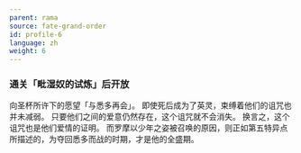 ```yaml
---
parent: rama
source: fate-grand-order
id: profile-6
language: zh
weight: 6
---
```


### 通关「毗湿奴的试炼」后开放

向圣杯所许下的愿望「与悉多再会」。
即使死后成为了英灵，束缚着他们的诅咒也并未减弱。
只要他们之间的爱意仍然存在，这个诅咒就不会消失。
换言之，这个诅咒也是他们爱情的证明。
而罗摩以少年之姿被召唤的原因，则正如第五特异点所描述的，为夺回悉多而战的时期，才是他的全盛期。
